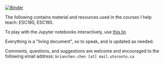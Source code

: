 [![Binder](https://mybinder.org/badge_logo.svg)](https://mybinder.org/v2/gh/ihasdapie/teaching/HEAD)



The following contains material and resources used in the courses I help teach: ESC180, ESC190. 

To play with the Jupyter notebooks interactively, use [this lin](https://mybinder.org/v2/gh/ihasdapie/teaching/HEAD)

Everything is a "living document", so to speak, and is updated as needed.

Comments, questions, and suggestions are welcome and encouraged to the following email address: `brianchen.chen [at] mail.utoronto.ca`




